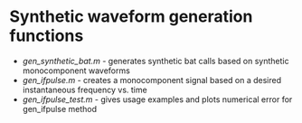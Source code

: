 # Synthetic waveform generation functions
- _gen_synthetic_bat.m_  -  generates synthetic bat calls based on synthetic monocomponent waveforms
- _gen_ifpulse.m_  -  creates a monocomponent signal based on a desired instantaneous frequency vs. time
- _gen_ifpulse_test.m_  -  gives usage examples and plots numerical error for gen_ifpulse method

